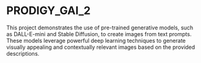 # PRODIGY_GAI_2
This project demonstrates the use of pre-trained generative models, such as DALL-E-mini and Stable Diffusion, to create images from text prompts. These models leverage powerful deep learning techniques to generate visually appealing and contextually relevant images based on the provided descriptions.
